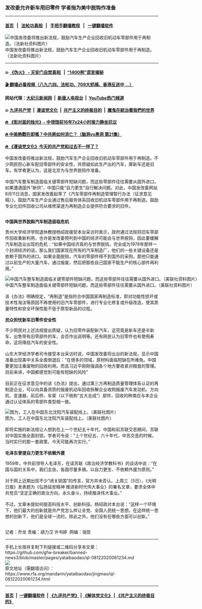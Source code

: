 ### 发改委允许新车用旧零件  学者指为美中脱钩作准备
------------------------

#### [首页](https://github.com/gfw-breaker/banned-news3/blob/master/README.md) &nbsp;&nbsp;|&nbsp;&nbsp; [法轮功真相](https://github.com/begood0513/basic/blob/master/README.md)  &nbsp;&nbsp;|&nbsp;&nbsp; [手把手翻墙教程](https://github.com/gfw-breaker/guides/wiki)  &nbsp;&nbsp;|&nbsp;&nbsp; [一键翻墙软件](https://github.com/gfw-breaker/nogfw/blob/master/README.md)  



<div id="headerimg">
 <img alt="中国发改委将推出新法规，鼓励汽车生产企业回收旧机动车零部件用于再制造。（法新社资料图片）" src="https://www.rfa.org/mandarin/yataibaodao/jingmao/ql-08122020061234.html/000_1UP71N.jpg/@@images/e904519e-3636-4c2e-a712-451e78fffabd.jpeg" title="中国发改委将推出新法规，鼓励汽车生产企业回收旧机动车零部件用于再制造。（法新社资料图片）"/>
 <div id="headerimgcontents">
  <div id="headerimgcaption">
   <span>
    中国发改委将推出新法规，鼓励汽车生产企业回收旧机动车零部件用于再制造。（法新社资料图片）
   </span>
   <!-- zoomattribute -->
  </div>
  <!-- headerimgcaption -->
 </div>
 <!-- headerimagecontents -->
</div>

<hr/>


#### 💥 [《伪火》 - 天安门自焚真相 ](http://141.164.51.119:10000/videos/blog/weihuo.html)&nbsp; |&nbsp; [“1400例”谎言揭秘  ](http://141.164.51.119:10000/videos/blog/jiexi1400.html)

#### [ 🎬  翻墙必看视频（八九六四、法轮功、709大抓捕、香港反送中 ...）](https://github.com/gfw-breaker/links/blob/master/banned.md)

#### 网站代理：[大纪元新闻网](http://167.172.10.89:10080/gb/) &nbsp;|&nbsp; [新唐人电视台](http://167.172.10.89:8808/gb/) &nbsp;|&nbsp; [YouTube热门频道](http://158.247.203.241/youtube.html)

#### 💥 [九评共产党](http://141.164.51.119:10000/videos/res/jiuping/)&nbsp; |&nbsp; [漫谈党文化](http://141.164.51.119:10000/videos/res/mtdwh/)&nbsp; |&nbsp; [共产主义的终极目的](http://141.164.51.119:10000/videos/res/zjmd/)&nbsp; |&nbsp; [魔鬼在統治著我們的世界](http://141.164.51.119:10000/videos/res/TheSpecter/)  

#### [ 🔥  《街对面的烛光》- 中领馆前16年7x24小时接力静坐抗议](http://141.164.51.119:10000/videos/news/../legend/index.html)

#### [ 🔥  中美熱戰在即嗎？中共將如何消亡？（脑洞vs黑洞 第21集）](http://141.164.51.119:10000/videos/news/brain01.html)

#### [ 🔥  《漫谈党文化》今天的共产党和过去不一样了？](http://141.164.51.119:10000/videos/news/../res/mtdwh/index.html)

<div id="storytext">
 <div>
  <div class="slot_header">
  </div>
 </div>
 <p>
  中国发改委将推出新法规，鼓励汽车生产企业回收旧机动车零部件用于再制造。不少网民担心新车配旧零部件的安全性，并质疑如此生产出的汽车，算新车还是旧车。有学者更认为，这是北京为与世界脱钩作准备。
  <br/>
  <br/>
  中国汽车整车制造面临关键零部件短缺问题，而这些零部件往往需要从国外进口。如果遭遇国外“断供”，中国只能“自力更生”自行解决问题。对此，中国发改委网站8月11日消息，国家发改委起草了《汽车零部件再制造管理暂行办法（征求意见稿）》，鼓励汽车生产企业通过售后服务体系回收旧机动车零部件用于再制造。鼓励专业化旧件回收公司从维修渠道为再制造企业提供符合要求的旧件。
 </p>
 <p>
 </p>
 <p>
  <br/>
  <b>
   中国與世界脫鈎汽车制造面临危机
  </b>
 </p>
 <p>
  贵州大学经济学院退休教授杨绍政接受本台采访时表示，政府通过法规将旧车零部件回收重新利用，也许是发改委预判到中国的经济可能会与世界脱钩，因此要缓解汽车制造业出现的危机：“如果中国经济真的与世界脱钩，完全成为1978年那样一个封闭经济的话，那么我们国家现在所有的汽车制造厂，他们的一些关键设备还是依赖于国外的进口。如果全面脱钩，汽车的零部件得不到国外的采购，那他只能通过以前生产的大量汽车，通过报废，然后把那些自己国家不能生产的核心部件再利用。”
 </p>
 <p>
 </p>
 <p>
  <div class="image-inline captioned" style="width:1500px;">
   <div style="width:1500px;">
    <img alt="中国汽车整车制造面临关键零部件短缺问题，而这些零部件往往需要从国外进口。（美联社资料图片）" src="https://www.rfa.org/mandarin/yataibaodao/jingmao/ql-08122020061234.html/AP_20187320818681.jpg" title="中国汽车整车制造面临关键零部件短缺问题，而这些零部件往往需要从国外进口。（美联社资料图片）"/>
   </div>
   <div class="image-caption">
    <span style="width:1500px;">
     中国汽车整车制造面临关键零部件短缺问题，而这些零部件往往需要从国外进口。（美联社资料图片）
    </span>
    <span class="copyright">
    </span>
   </div>
  </div>
  <br/>
  该《办法》明确规定，“再制造”是指符合中国国家再制造标准，即对功能性损坏或技术性淘汰等原因不再使用的旧汽车零部件，进行专业化修复或升级改造，使其质量特性和安全环保性能不低于原型新品的过程。
  <br/>
  <br/>
  <b>
   民众担忧新车旧零件安全性
   <br/>
  </b>
 </p>
 <p>
  不少网民对上述法规提出质疑，认为旧零件装配新汽车，这究竟是新车还是半新车，出售带有旧零部件的车，会否作出说明等。还有网民认为旧零件也有使用寿命，这将降低汽车的安全性。
  <br/>
  <br/>
  山东大学经济学者司令接受本台采访时说，中国发改委将出台的新法规，显示中国准备出现美中关系全面倒退后：“在很多的领域，原材料面临短缺在所难免。中国要更加注重废物的回收利用。而且习近平刚刚强调各个地方要收紧对粮食的管理。目前来讲，中国都感觉到可能有短缺的风险”
  <br/>
  <br/>
  目前正在征求意见中的该《办法》提出，通过第三方再制造质量管理体系认证的再制造企业，可以向具备资质的报废机动车回收拆解企业收购报废汽车发动机、方向机、变速器、前后桥、车架（以下统称“五大总成”）部件，回收的种类应与本企业通过认证体系的零部件类型相一致。
 </p>
 <p>
 </p>
 <p>
  <div class="image-inline captioned" style="width:1500px;">
   <div style="width:1500px;">
    <img alt="图为，工人在中国东北沈阳汽车装配线上。（美联社图片）" src="https://www.rfa.org/mandarin/yataibaodao/jingmao/ql-08122020061234.html/AP_0704060102.jpg" title="图为，工人在中国东北沈阳汽车装配线上。（美联社图片）"/>
   </div>
   <div class="image-caption">
    <span style="width:1500px;">
     图为，工人在中国东北沈阳汽车装配线上。（美联社图片）
    </span>
    <span class="copyright">
    </span>
   </div>
  </div>
  <br/>
  即将实施的新法规让人想到在上一个世纪五十年代，中国和前苏联交恶期间，苏联对中国实施全面封锁。学者司令说：“上个世纪五、六十年代，中苏交恶的时候，当时实行的那一套政策，今天可能再次实行。”
  <br/>
  <br/>
  <b>
   毛泽东曾提自力更生不依赖外援
  </b>
 </p>
 <p>
  1959年，中共前领导人毛泽东，在读苏联《政治经济学教科书》的谈话中说：“在国与国的关系中，我们主张，各国尽量多搞，以自力更生、不依赖外援为原则。”
  <br/>
  <br/>
  对于网上近期出现不少“闭关锁国”的传言，官方并未否认。上周三（5日），《光明日报》发表题为《弘扬延安精神 推进新时代伟大事业》的署名文章，要求全体中共党员“坚定正确的政治方向，永久奋斗，持续推进伟大事业。”
  <br/>
  <br/>
  不过，文章未提如何提高科技水平、创新科技。杨绍政对本台说：“这样一个环境下，他们最大的创新就是共产党怎么样让全党、全国人民统一思想。在这样统一思想的创新下，他们是全球一流的，除此之外，他们没有在哪些方面可以创新。”
 </p>
 <p>
 </p>
 <p>
  <br/>
  记者：乔龙 责编：胡力汉 许书婷  网编：瑞哲
 </p>
</div>

<hr/>
手机上长按并复制下列链接或二维码分享本文章：<br/>
https://github.com/gfw-breaker/banned-news3/blob/master/pages/yataibaodao/ql-08122020061234.md <br/>
<a href='https://github.com/gfw-breaker/banned-news3/blob/master/pages/yataibaodao/ql-08122020061234.md'><img src='https://github.com/gfw-breaker/banned-news3/blob/master/pages/yataibaodao/ql-08122020061234.md.png'/></a> <br/>
原文地址（需翻墙访问）：https://www.rfa.org/mandarin/yataibaodao/jingmao/ql-08122020061234.html


------------------------
#### [首页](https://github.com/gfw-breaker/banned-news3/blob/master/README.md) &nbsp;|&nbsp; [一键翻墙软件](https://github.com/gfw-breaker/nogfw/blob/master/README.md) &nbsp;| [《九评共产党》](https://github.com/gfw-breaker/9ping.md/blob/master/README.md#九评之一评共产党是什么) | [《解体党文化》](https://github.com/gfw-breaker/jtdwh.md/blob/master/README.md) | [《共产主义的终极目的》](https://github.com/gfw-breaker/gczydzjmd.md/blob/master/README.md)


<img src='http://gfw-breaker.win/banned-news3/pages/yataibaodao/ql-08122020061234.md' width='0px' height='0px'/>